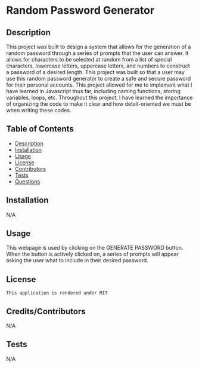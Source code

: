 
  # Random Password Generator

  ## Description
  This project was built to design a system that allows for the generation of a random password through a series of prompts that the user can answer. It allows for characters to be selected at random from a list of special characters, lowercase letters, uppercase letters, and numbers to construct a password of a desired length. This project was built so that a user may use this random password generator to create a safe and secure password for their personal accounts. This project allowed for me to implement what I have learned in Javascript thus far, including naming functions, storing variables, loops, etc. Throughout this project, I have learned the importance of organizing the code to make it clear and how detail-oriented we must be when writing these codes. 

  ## Table of Contents
  - [Description](#description)
  - [Installation](#installation)
  - [Usage](#usage)
  - [License](#license)
  - [Contributors](#contributors)
  - [Tests](#tests)
  - [Questions](#questions)

  ## Installation
  N/A
 
  ## Usage
  This webpage is used by clicking on the GENERATE PASSWORD button. When the button is actively clicked on, a series of prompts will appear asking the user what to include in their desired password. 

  ## License
    This application is rendered under MIT

  ## Credits/Contributors
  N/A

  ## Tests
  N/A
